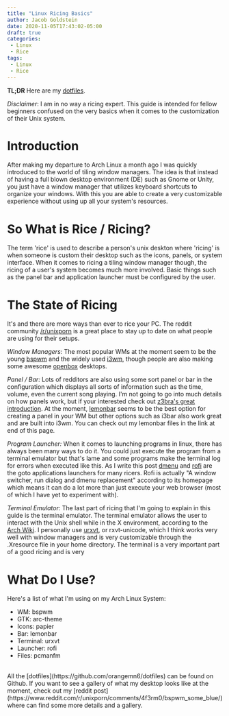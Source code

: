 ```yaml
---
title: "Linux Ricing Basics"
author: Jacob Goldstein
date: 2020-11-05T17:43:02-05:00
draft: true
categories:
 - Linux
 - Rice
tags:
 - Linux
 - Rice
---
```


**TL;DR** Here are my [dotfiles](https://github.com/orangemn6/dotfiles).

*Disclaimer*: I am in no way a ricing expert. This guide is intended for fellow beginners confused on the very basics when it comes to the customization of their Unix system.

# Introduction
After making my departure to Arch Linux a month ago I was quickly introduced to the world of tiling window managers. The idea is that instead of having a full blown desktop environment (DE) such as Gnome or Unity, you just have a window manager that utilizes keyboard shortcuts to organize your windows. With this you are able to create a very customizable experience without using up all your system's resources.

# So What is Rice / Ricing?
The term 'rice' is used to describe a person's unix deskton where 'ricing' is when someone is custom their desktop such as the icons, panels, or system interface. When it comes to ricing a tiling window manager though, the ricing of a user's system becomes much more involved. Basic things such as the panel bar and application launcher must be configured by the user.

# The State of Ricing
It's and there are more ways than ever to rice your PC. The reddit community [/r/unixporn](https://www.reddit.com/r/unixporn) is a great place to stay up to date on what people are using for their setups.

*Window Managers:*
The most popular WMs at the moment seem to be the young [bspwm](https://github.com/baskerville/bspwm) and the widely used [i3wm](https://i3wm.org/), though people are also making some awesome [openbox](http://openbox.org/wiki/Main_Page) desktops.

*Panel / Bar:*
Lots of redditors are also using some sort panel or bar in the configuration which displays all sorts of information such as the time, volume, even the current song playing. I'm not going to go into much details on how panels work, but if your interested check out [z3bra's great introduction](http://blog.z3bra.org/2014/04/meeting-at-the-bar.html). At the moment, [lemonbar](https://github.com/LemonBoy/bar) seems to be the best option for creating a panel in your WM but other options such as i3bar also work great and are built into i3wm. You can check out my lemonbar files in the link at end of this page.

*Program Launcher:*
When it comes to launching programs in linux, there has always been many ways to do it. You could just execute the program from a terminal emulator but that's lame and some programs make the terminal log for errors when executed like this. As I write this post [dmenu](http://tools.suckless.org/dmenu/) and [rofi](https://davedavenport.github.io/rofi/) are the goto applications launchers for many ricers. Rofi is actually "A window switcher, run dialog and dmenu replacement" according to its homepage which means it can do a lot more than just execute your web browser (most of which I have yet to experiment with).

*Terminal Emulator:*
The last part of ricing that I'm going to explain in this guide is the terminal emulator. The terminal emulator allows the user to interact with the Unix shell while in the X environment, according to the [Arch Wiki](https://wiki.archlinux.org/index.php/Category:Terminal_emulators). I personally use [urxvt](https://wiki.archlinux.org/index.php/Rxvt-unicode), or rxvt-unicode, which I think works very well with window managers and is very customizable through the .Xresource file in your home directory. The terminal is a very important part of a good ricing and is very

# What Do I Use?
Here's a list of what I'm using on my Arch Linux System:  

* WM: bspwm
* GTK: arc-theme
* Icons: papier
* Bar: lemonbar
* Terminal: urxvt
* Launcher: rofi
* Files: pcmanfm

<br>
All the [dotfiles](https://github.com/orangemn6/dotfiles) can be found on Github. If you want to see a gallery of what my desktop looks like at the moment, check out my [reddit post](https://www.reddit.com/r/unixporn/comments/4f3rm0/bspwm_some_blue/) where can find some more details and a gallery.
